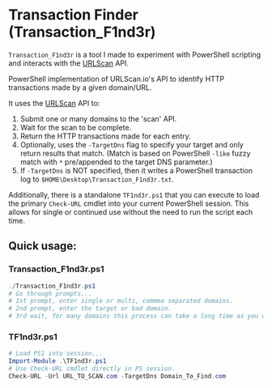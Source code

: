 # Transaction Finder (Transaction_F1nd3r)

`Transaction_F1nd3r` is a tool I made to experiment with PowerShell scripting and interacts with the [URLScan](https://urlscan.io/) API.

PowerShell implementation of URLScan.io's API to identify HTTP transactions made by a given domain/URL.

It uses the [URLScan](https://urlscan.io/) API to:
1. Submit one or many domains to the 'scan' API.
2. Wait for the scan to be complete.
3. Return the HTTP transactions made for each entry.
4. Optionally, uses the `-TargetDns` flag to specify your target and only return results that match. (Match is based on PowerShell `-like` fuzzy match with `*` pre/appended to the target DNS parameter.)
5. If `-TargetDns` is NOT specified, then it writes a PowerShell transaction log to `$HOME\Desktop\Transaction_F1nd3r.txt`.

Additionally, there is a standalone `TF1nd3r.ps1` that you can execute to load the primary `Check-URL` cmdlet into your current PowerShell session. This allows for single or continued use without the need to run the script each time.

## Quick usage:

### Transaction_F1nd3r.ps1
```powershell
./Transaction_F1nd3r.ps1
# Go through prompts...
# 1st prompt, enter single or multi, commma separated domains.
# 2nd prompt, enter the target or bad domain.
# 3rd wait, for many domains this process can take a long time as you will need to wait for URLScan to complete the scan in the background.
```

### TF1nd3r.ps1

```powershell
# Load PS1 into session...
Import-Module .\TF1nd3r.ps1
# Use Check-URL cmdlet directly in PS session.
Check-URL -Url URL_TO_SCAN.com -TargetDns Domain_To_Find.com
```
